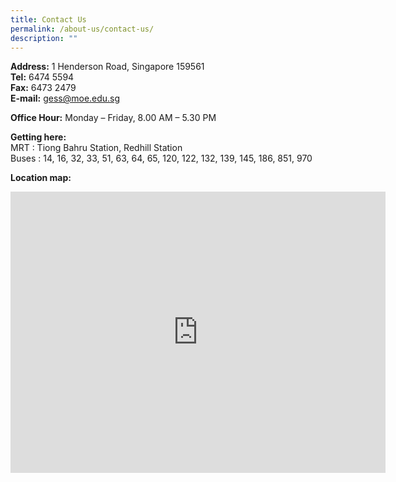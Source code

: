 ```yaml
---
title: Contact Us
permalink: /about-us/contact-us/
description: ""
---
```

**Address:**&nbsp;1 Henderson Road, Singapore 159561  
**Tel:**&nbsp;6474 5594  
**Fax:**&nbsp;6473 2479  
**E-mail:**&nbsp;[gess@moe.edu.sg](mailto:gess@moe.edu.sg)

**Office Hour:**&nbsp;Monday – Friday, 8.00 AM – 5.30 PM

**Getting here:**  
MRT : Tiong Bahru Station, Redhill Station  
Buses : 14, 16, 32, 33, 51, 63, 64, 65, 120, 122, 132, 139, 145, 186, 851, 970

**Location map:**

<iframe loading="lazy" allowfullscreen="" style="border:0;" height="450" width="600" src="https://www.google.com/maps/embed?pb=!1m14!1m8!1m3!1d31328.760888359164!2d103.823753!3d1.289594!3m2!1i1024!2i768!4f13.1!3m3!1m2!1s0x0%3A0xa67e1a87cf576f43!2sGan%20Eng%20Seng%20School!5e1!3m2!1sen!2sus!4v1661060922680!5m2!1sen!2sus"></iframe>